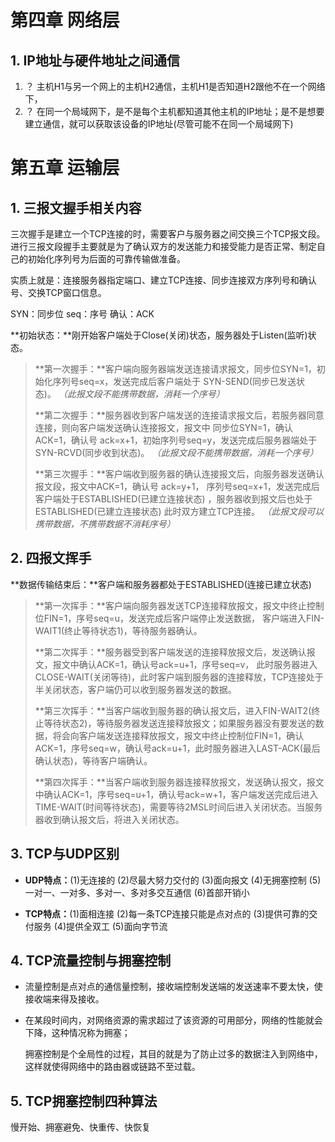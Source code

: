 #  第四章 网络层

##  1.  IP地址与硬件地址之间通信

1. ？ 主机H1与另一个网上的主机H2通信，主机H1是否知道H2跟他不在一个网络下，
2. ？ 在同一个局域网下，是不是每个主机都知道其他主机的IP地址；是不是想要建立通信，就可以获取该设备的IP地址(尽管可能不在同一个局域网下)

#  第五章 运输层

##  1. 三报文握手相关内容

三次握手是建立一个TCP连接的时，需要客户与服务器之间交换三个TCP报文段。进行三报文段握手主要就是为了确认双方的发送能力和接受能力是否正常、制定自己的初始化序列号为后面的可靠传输做准备。

实质上就是：连接服务器指定端口、建立TCP连接、同步连接双方序列号和确认号、交换TCP窗口信息。

SYN：同步位	seq：序号	确认：ACK

**初始状态：**刚开始客户端处于Close(关闭)状态，服务器处于Listen(监听)状态。

> **第一次握手：**客户端向服务器端发送连接请求报文，同步位SYN=1，初始化序列号seq=x，发送完成后客户端处于                                 SYN-SEND(同步已发送状态)。         *（此报文段不能携带数据，消耗一个序号）*
>
> **第二次握手：**服务器收到客户端发送的连接请求报文后，若服务器同意连接，则向客户端发送确认连接报文，报文中                         同步位SYN=1，确认ACK=1，确认号 ack=x+1，初始序列号seq=y，发送完成后服务器端处于SYN-RCVD(同步收到状态)。            *（此报文段不能携带数据，消耗一个序号）*    
>
> **第三次握手：**客户端收到服务器的确认连接报文后，向服务器发送确认报文段，报文中ACK=1，确认号 ack=y+1，                            序列号seq=x+1，发送完成后客户端处于ESTABLISHED(已建立连接状态) ，服务器收到报文后也处于ESTABLISHED(已建立连接状态) 此时双方建立TCP连接。 *（此报文段可以携带数据，不携带数据不消耗序号）*          

##  2. 四报文挥手

**数据传输结束后：**客户端和服务器都处于ESTABLISHED(连接已建立状态)

> **第一次挥手：**客户端向服务器发送TCP连接释放报文，报文中终止控制位FIN=1，序号seq=u，发送完成后客户端停止发送数据，                客户端进入FIN-WAIT1(终止等待状态1)，等待服务器确认。
>
> **第二次挥手：**服务器受到客户端发送的连接释放报文后，发送确认报文，报文中确认ACK=1，确认号ack=u+1，序号seq=v，             此时服务器进入CLOSE-WAIT(关闭等待)，此时客户端到服务器的连接释放，TCP连接处于半关闭状态，客户端仍可以收到服务器发送的数据。
>
> **第三次挥手：**当客户端收到服务器的确认报文后，进入FIN-WAIT2(终止等待状态2)，等待服务器发送连接释放报文；如果服务器没有要发送的数据，将会向客户端发送连接释放报文，报文中终止控制位FIN=1，确认ACK=1，序号seq=w，确认号ack=u+1，此时服务器进入LAST-ACK(最后确认状态)，等待客户端确认。
>
> **第四次挥手：**当客户端收到服务器连接释放报文，发送确认报文，报文中确认ACK=1，序号seq=u+1，确认号ack=w+1，客户端发送完成后进入TIME-WAIT(时间等待状态)，需要等待2MSL时间后进入关闭状态。当服务器收到确认报文后，将进入关闭状态。

##  3. TCP与UDP区别

- **UDP特点：**(1)无连接的	(2)尽最大努力交付的	(3)面向报文	(4)无拥塞控制	(5)一对一、一对多、多对一、多对多交互通信	     (6)首部开销小

- **TCP特点：**(1)面相连接	(2)每一条TCP连接只能是点对点的	(3)提供可靠的交付服务	(4)提供全双工	(5)面向字节流

##  4. TCP流量控制与拥塞控制

- 流量控制是点对点的通信量控制，接收端控制发送端的发送速率不要太快，使接收端来得及接收。

- 在某段时间内，对网络资源的需求超过了该资源的可用部分，网络的性能就会下降，这种情况称为拥塞；

  拥塞控制是个全局性的过程，其目的就是为了防止过多的数据注入到网络中，这样就使得网络中的路由器或链路不至过载。

##  5. TCP拥塞控制四种算法

慢开始、拥塞避免、快重传、快恢复

  
